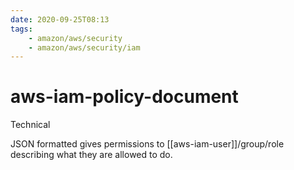```yaml
---
date: 2020-09-25T08:13
tags:
    - amazon/aws/security
    - amazon/aws/security/iam
---
```


# aws-iam-policy-document


Technical

JSON formatted gives permissions to [[aws-iam-user]]/group/role describing what they are allowed to do.



